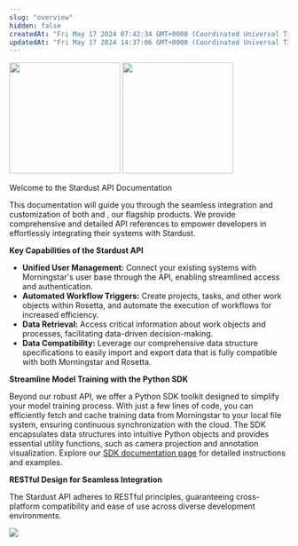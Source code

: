 ```yaml
---
slug: "overview"
hidden: false
createdAt: "Fri May 17 2024 07:42:34 GMT+0000 (Coordinated Universal Time)"
updatedAt: "Fri May 17 2024 14:37:06 GMT+0000 (Coordinated Universal Time)"
---
```



<img src="https://files.readme.io/1d920f1-image.png" width="200px" style="margin: 0 auto" />
<img src="https://files.readme.io/1a52b24-image.png" width="200px" style="margin: 0 auto" />

Welcome to the Stardust API Documentation

This documentation will guide you through the seamless integration and customization of both <Glossary title="MorningStar" /> and <Glossary title="Rosetta" />, our flagship products. We provide comprehensive and detailed API references to empower developers in effortlessly integrating their systems with Stardust.

**Key Capabilities of the Stardust API**

- **Unified User Management:** Connect your existing systems with Morningstar's user base through the API, enabling streamlined access and authentication.
- **Automated Workflow Triggers:** Create projects, tasks, and other work objects within Rosetta, and automate the execution of workflows for increased efficiency.
- **Data Retrieval:** Access critical information about work objects and processes, facilitating data-driven decision-making.
- **Data Compatibility:** Leverage our comprehensive data structure specifications to easily import and export data that is fully compatible with both Morningstar and Rosetta.

**Streamline Model Training with the Python SDK**

Beyond our robust API, we offer a Python SDK toolkit designed to simplify your model training process. With just a few lines of code, you can efficiently fetch and cache training data from Morningstar to your local file system, ensuring continuous synchronization with the cloud. The SDK encapsulates data structures into intuitive Python objects and provides essential utility functions, such as camera projection and annotation visualization. Explore our [SDK documentation page](https://sdk-docs.stardust.ai/overview.html) for detailed instructions and examples.

**RESTful Design for Seamless Integration**

The Stardust API adheres to RESTful principles, guaranteeing cross-platform compatibility and ease of use across diverse development environments.

![](https://files.readme.io/28b44b7-image.png)
